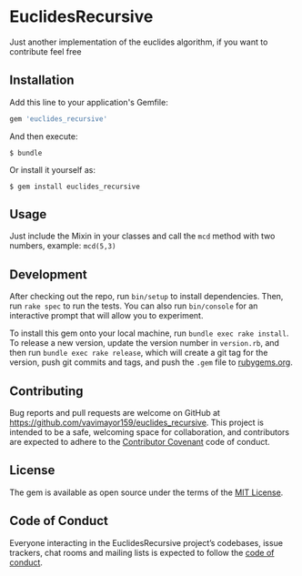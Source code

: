 # EuclidesRecursive

Just another implementation of the euclides algorithm, if you want to contribute feel free
## Installation

Add this line to your application's Gemfile:

```ruby
gem 'euclides_recursive'
```

And then execute:

    $ bundle

Or install it yourself as:

    $ gem install euclides_recursive

## Usage

Just include the Mixin in your classes and call the `mcd` method with two numbers, example:
`mcd(5,3)`

## Development

After checking out the repo, run `bin/setup` to install dependencies. Then, run `rake spec` to run the tests. You can also run `bin/console` for an interactive prompt that will allow you to experiment.

To install this gem onto your local machine, run `bundle exec rake install`. To release a new version, update the version number in `version.rb`, and then run `bundle exec rake release`, which will create a git tag for the version, push git commits and tags, and push the `.gem` file to [rubygems.org](https://rubygems.org).

## Contributing

Bug reports and pull requests are welcome on GitHub at https://github.com/vavimayor159/euclides_recursive. This project is intended to be a safe, welcoming space for collaboration, and contributors are expected to adhere to the [Contributor Covenant](http://contributor-covenant.org) code of conduct.

## License

The gem is available as open source under the terms of the [MIT License](http://opensource.org/licenses/MIT).

## Code of Conduct

Everyone interacting in the EuclidesRecursive project’s codebases, issue trackers, chat rooms and mailing lists is expected to follow the [code of conduct](https://github.com/vavimayor159/euclides_recursive/blob/master/CODE_OF_CONDUCT.md).
